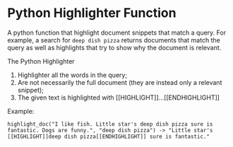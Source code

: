 Python Highlighter Function
===============================

A python function that highlight document snippets that match a query. 
For example, a search for `deep dish pizza` returns documents that match the query as well as highlights that try to show why the document is relevant. 

The Python Highlighter

1. Highlighter all the words in the query;
2. Are not necessarily the full document (they are instead only a relevant snippet);
3. The given text is highlighted with [[HIGHLIGHT]]…[[ENDHIGHLIGHT]]

Example:

`highlight_doc("I like fish. Little star's deep dish pizza sure is fantastic. Dogs are funny.", "deep dish pizza") -> "Little star's [[HIGHLIGHT]]deep dish pizza[[ENDHIGHLIGHT]] sure is fantastic."`
